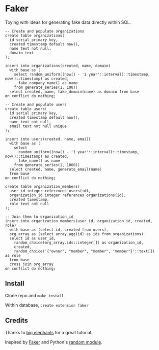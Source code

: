 # Faker

Toying with ideas for generating fake data directly within SQL.

```PLpgSQL
-- Create and populate organizations
create table organizations(
  id serial primary key,
  created timestamp default now(),
  name text not null,
  domain text
);

insert into organizations(created, name, domain)
  with base as (
    select random_uniform((now() - '1 year'::interval)::timestamp, now()::timestamp) as created,
      fake_company_name() as name
    from generate_series(1, 100))
  select created, name, fake_domain(name) as domain from base
on conflict do nothing;

-- Create and populate users
create table users(
  id serial primary key,
  created timestamp default now(),
  name text not null,
  email text not null unique
);

insert into users(created, name, email)
  with base as (
    select
      random_uniform((now() - '1 year'::interval)::timestamp, now()::timestamp) as created,
      fake_name() as name
    from generate_series(1, 1000))
  select created, name, generate_email(name)
  from base
on conflict do nothing;

create table organization_members(
  user_id integer references users(id),
  organization_id integer references organizations(id),
  created timestamp,
  role text not null
);

-- Join them to organization_id
insert into organization_members(user_id, organization_id, created, role)
  with base as (select id, created from users),
  org_array as (select array_agg(id) as ids from organizations)
  select id as user_id,
    random_choice(org_array.ids::integer[]) as organization_id,
    created,
    random_choice('{"owner", "member", "member", "member"}'::text[]) as role
  from base
  cross join org_array
on conflict do nothing;
```

## Install

Clone repo and `make install`

Within database, `create extension faker`

## Credits

Thanks to [big elephants](http://big-elephants.com/2015-10/writing-postgres-extensions-part-i/) for a great tutorial.

Inspired by [Faker](https://github.com/joke2k/faker) and Python's [random module](https://docs.python.org/3/library/random.html).
